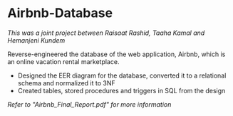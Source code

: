 # Airbnb-Database

*This was a joint project between Raisaat Rashid, Taaha Kamal and Hemanjeni Kundem*

Reverse-engineered the database of the web application, Airbnb, which is an online vacation rental marketplace.

* Designed the EER diagram for the database, converted it to a relational schema and normalized it to 3NF
* Created tables, stored procedures and triggers in SQL from the design

*Refer to "Airbnb_Final_Report.pdf" for more information*
